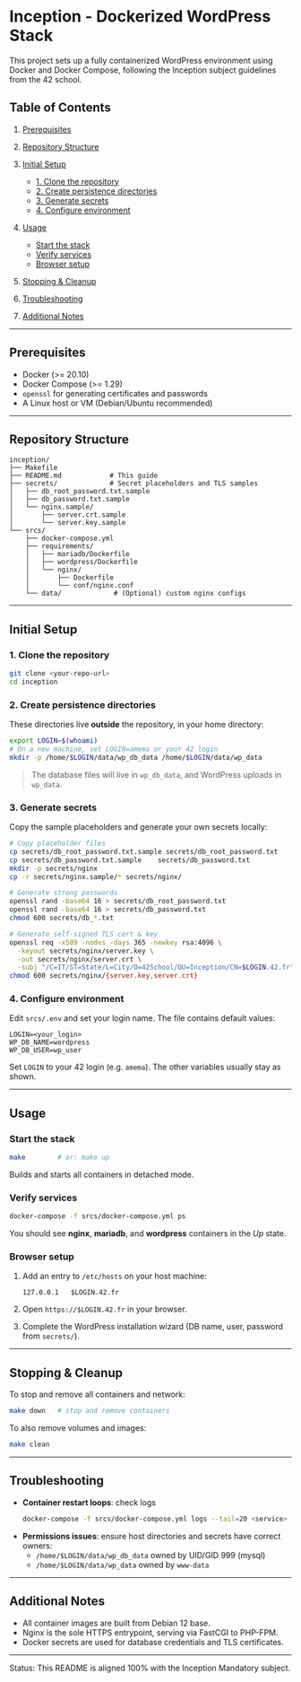 # Inception - Dockerized WordPress Stack

This project sets up a fully containerized WordPress environment using Docker and Docker Compose, following the Inception subject guidelines from the 42 school.

## Table of Contents

1. [Prerequisites](#prerequisites)
2. [Repository Structure](#repository-structure)
3. [Initial Setup](#initial-setup)

   * [1. Clone the repository](#1-clone-the-repository)
   * [2. Create persistence directories](#2-create-persistence-directories)
   * [3. Generate secrets](#3-generate-secrets)
   * [4. Configure environment](#4-configure-environment)
4. [Usage](#usage)

   * [Start the stack](#start-the-stack)
   * [Verify services](#verify-services)
   * [Browser setup](#browser-setup)
5. [Stopping & Cleanup](#stopping--cleanup)
6. [Troubleshooting](#troubleshooting)
7. [Additional Notes](#additional-notes)

---

## Prerequisites

* Docker (>= 20.10)
* Docker Compose (>= 1.29)
* `openssl` for generating certificates and passwords
* A Linux host or VM (Debian/Ubuntu recommended)

---

## Repository Structure

```
inception/
├── Makefile
├── README.md            # This guide
├── secrets/             # Secret placeholders and TLS samples
│   ├── db_root_password.txt.sample
│   ├── db_password.txt.sample
│   └── nginx.sample/
│       ├── server.crt.sample
│       └── server.key.sample
└── srcs/
    ├── docker-compose.yml
    ├── requirements/
    │   ├── mariadb/Dockerfile
    │   ├── wordpress/Dockerfile
    │   └── nginx/
    │       ├── Dockerfile
    │       └── conf/nginx.conf
    └── data/             # (Optional) custom nginx configs
```

---

## Initial Setup

### 1. Clone the repository

```bash
git clone <your-repo-url>
cd inception
```

### 2. Create persistence directories

These directories live **outside** the repository, in your home directory:

```bash
export LOGIN=$(whoami)
# On a new machine, set LOGIN=amema or your 42 login
mkdir -p /home/$LOGIN/data/wp_db_data /home/$LOGIN/data/wp_data
```

> The database files will live in `wp_db_data`, and WordPress uploads in `wp_data`.

### 3. Generate secrets

Copy the sample placeholders and generate your own secrets locally:

```bash
# Copy placeholder files
cp secrets/db_root_password.txt.sample secrets/db_root_password.txt
cp secrets/db_password.txt.sample    secrets/db_password.txt
mkdir -p secrets/nginx
cp -r secrets/nginx.sample/* secrets/nginx/

# Generate strong passwords
openssl rand -base64 16 > secrets/db_root_password.txt
openssl rand -base64 16 > secrets/db_password.txt
chmod 600 secrets/db_*.txt

# Generate self-signed TLS cert & key
openssl req -x509 -nodes -days 365 -newkey rsa:4096 \
  -keyout secrets/nginx/server.key \
  -out secrets/nginx/server.crt \
  -subj "/C=IT/ST=State/L=City/O=42School/OU=Inception/CN=$LOGIN.42.fr"
chmod 600 secrets/nginx/{server.key,server.crt}
```

### 4. Configure environment

Edit `srcs/.env` and set your login name. The file contains default values:

```env
LOGIN=<your_login>
WP_DB_NAME=wordpress
WP_DB_USER=wp_user
```

Set `LOGIN` to your 42 login (e.g. `amema`). The other variables usually stay as
shown.

---

## Usage

### Start the stack

```bash
make        # or: make up
```

Builds and starts all containers in detached mode.

### Verify services

```bash
docker-compose -f srcs/docker-compose.yml ps
```

You should see **nginx**, **mariadb**, and **wordpress** containers in the *Up* state.

### Browser setup

1. Add an entry to `/etc/hosts` on your host machine:

   ```
   127.0.0.1   $LOGIN.42.fr
   ```
2. Open `https://$LOGIN.42.fr` in your browser.
3. Complete the WordPress installation wizard (DB name, user, password from `secrets/`).

---

## Stopping & Cleanup

To stop and remove all containers and network:

```bash
make down   # stop and remove containers
```

To also remove volumes and images:

```bash
make clean
```

---

## Troubleshooting

* **Container restart loops**: check logs

  ```bash
  docker-compose -f srcs/docker-compose.yml logs --tail=20 <service>
  ```

- **Permissions issues**: ensure host directories and secrets have correct owners:
  - `/home/$LOGIN/data/wp_db_data` owned by UID/GID 999 (mysql)
  - `/home/$LOGIN/data/wp_data` owned by `www-data`

---

## Additional Notes

- All container images are built from Debian 12 base.
- Nginx is the sole HTTPS entrypoint, serving via FastCGI to PHP-FPM.
- Docker secrets are used for database credentials and TLS certificates.

---

Status: This README is aligned 100% with the Inception Mandatory subject.

